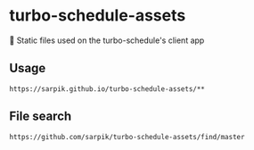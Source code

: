 # turbo-schedule-**assets**

🎒 Static files used on the turbo-schedule's client app

## Usage

```url
https://sarpik.github.io/turbo-schedule-assets/**
```

## File search

```url
https://github.com/sarpik/turbo-schedule-assets/find/master
```
